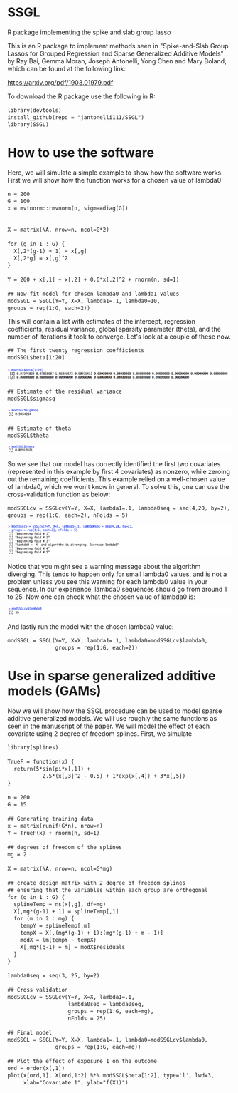 # SSGL
R package implementing the spike and slab group lasso

This is an R package to implement methods seen in "Spike-and-Slab Group Lassos for Grouped Regression and Sparse Generalized Additive Models" by Ray Bai, Gemma Moran, Joseph Antonelli, Yong Chen and Mary Boland, which can be found at the following link:

https://arxiv.org/pdf/1903.01979.pdf

To download the R package use the following in R:

```
library(devtools)
install_github(repo = "jantonelli111/SSGL")
library(SSGL)
```

# How to use the software

Here, we will simulate a simple example to show how the software works. First we will show how the function works for a chosen value of lambda0

```{r, eval=FALSE}
n = 200
G = 100
x = mvtnorm::rmvnorm(n, sigma=diag(G))


X = matrix(NA, nrow=n, ncol=G*2)

for (g in 1 : G) {
  X[,2*(g-1) + 1] = x[,g]
  X[,2*g] = x[,g]^2
}

Y = 200 + x[,1] + x[,2] + 0.6*x[,2]^2 + rnorm(n, sd=1)

## Now fit model for chosen lambda0 and lambda1 values
modSSGL = SSGL(Y=Y, X=X, lambda1=.1, lambda0=10, 
groups = rep(1:G, each=2))

```

This will contain a list with estimates of the intercept, regression coefficients, residual variance, global sparsity parameter (theta), and the number of iterations it took to converge. Let's look at a couple of these now.

```{r, eval=FALSE}
## The first twenty regression coefficients
modSSGL$beta[1:20]
```
![Alt text](images/beta.png)

```{r, eval=FALSE}
## Estimate of the residual variance
modSSGL$sigmasq
```
![Alt text](images/sigmasq.png)

```{r, eval=FALSE}
## Estimate of theta
modSSGL$theta
```
![Alt text](images/theta.png)

So we see that our model has correctly identified the first two covariates (represented in this example by first 4 covariates) as nonzero, while zeroing out the remaining coefficients. This example relied on a well-chosen value of lambda0, which we won't know in general. To solve this, one can use the cross-validation function as below:


```{r, eval=FALSE}
modSSGLcv = SSGLcv(Y=Y, X=X, lambda1=.1, lambda0seq = seq(4,20, by=2),
groups = rep(1:G, each=2), nFolds = 5)
```
![Alt text](images/CV1.png)

Notice that you might see a warning message about the algorithm diverging. This tends to happen only for small lambda0 values, and is not a problem unless you see this warning for each lambda0 value in your sequence. In our experience, lambda0 sequences should go from around 1 to 25. Now one can check what the chosen value of lambda0 is:

![Alt text](images/CV2.png)

And lastly run the model with the chosen lambda0 value:

```{r, eval=FALSE}
modSSGL = SSGL(Y=Y, X=X, lambda1=.1, lambda0=modSSGLcv$lambda0, 
               groups = rep(1:G, each=2))
```

# Use in sparse generalized additive models (GAMs)

Now we will show how the SSGL procedure can be used to model sparse additive generalized models. We will use roughly the same functions as seen in the manuscript of the paper. We will model the effect of each covariate using 2 degree of freedom splines. First, we simulate

```{r, eval=FALSE}
library(splines)

TrueF = function(x) {
  return(5*sin(pi*x[,1]) + 
           2.5*(x[,3]^2 - 0.5) + 1*exp(x[,4]) + 3*x[,5])
}

n = 200
G = 15

## Generating training data
x = matrix(runif(G*n), nrow=n)
Y = TrueF(x) + rnorm(n, sd=1)

## degrees of freedom of the splines
mg = 2

X = matrix(NA, nrow=n, ncol=G*mg)

## create design matrix with 2 degree of freedom splines
## ensuring that the variables within each group are orthogonal
for (g in 1 : G) {
  splineTemp = ns(x[,g], df=mg)
  X[,mg*(g-1) + 1] = splineTemp[,1]
  for (m in 2 : mg) {
    tempY = splineTemp[,m]
    tempX = X[,(mg*(g-1) + 1):(mg*(g-1) + m - 1)]
    modX = lm(tempY ~ tempX)
    X[,mg*(g-1) + m] = modX$residuals
  }
}

lambda0seq = seq(3, 25, by=2)

## Cross validation
modSSGLcv = SSGLcv(Y=Y, X=X, lambda1=.1, 
                   lambda0seq = lambda0seq,
                   groups = rep(1:G, each=mg),
                   nFolds = 25)

## Final model
modSSGL = SSGL(Y=Y, X=X, lambda1=.1, lambda0=modSSGLcv$lambda0, 
               groups = rep(1:G, each=mg))

## Plot the effect of exposure 1 on the outcome
ord = order(x[,1])
plot(x[ord,1], X[ord,1:2] %*% modSSGL$beta[1:2], type='l', lwd=3,
     xlab="Covariate 1", ylab="f(X1)")
```
